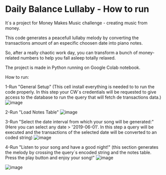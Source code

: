 # Daily Balance Lullaby - How to run
It´s a project for Money Makes Music challenge - creating music from money.

This code generates a peacefull lullaby melody by converting the transactions amount of an especific choosen date into piano notes.

So, after a really chaotic work day, you can transform a bunch of money-related numbers to help you fall asleep totally relaxed.

The project is made in Python running on Google Colab notebook.


How to run:

1-Run "General Setup"
(This cell install everything is needed to to run the code properly. In this step your CW´s credentials will be requested to give access to the database to run the query that will fetch de transactions data.) 
![image](https://user-images.githubusercontent.com/71954914/176036444-2e6a2ef0-8ad6-4b2c-85d7-1f31478d9405.png)



2-Run "Load Notes Table"
![image](https://user-images.githubusercontent.com/71954914/176036558-15a0aec4-d980-4da6-9985-efbe2b917946.png)




3-Run "Select the date interval from which your song will be generated:"
(Here you can select any date > '2019-06-01'. In this step a query will be executed and the transactions of the selected date will be converted to an coded string)
![image](https://user-images.githubusercontent.com/71954914/176036624-94be1a70-33cd-4b10-aac4-482c59794602.png)




4-Run "Listen to your song and have a good night!"
(this section generates the melody by crossing the query´s encoded string and the notes table. Press the play button and enjoy your song!"
![image](https://user-images.githubusercontent.com/71954914/176036699-c2064db3-60df-4f76-ab5b-32acf0604214.png)

![image](https://user-images.githubusercontent.com/71954914/176036820-fe563147-c7ef-429a-bc54-ff0cf1884573.png)
